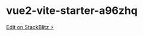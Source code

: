 # vue2-vite-starter-a96zhq

[Edit on StackBlitz ⚡️](https://stackblitz.com/edit/vue2-vite-starter-a96zhq)